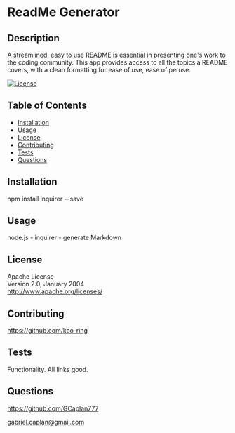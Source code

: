 # ReadMe Generator

## Description

A streamlined, easy to use README is essential in presenting one's work to the coding community. This app provides access to all the topics a README covers, with a clean formatting for ease of use, ease of peruse.

[![License](https://img.shields.io/badge/License-Apache%202.0-blue.svg)](https://opensource.org/licenses/Apache-2.0)

## Table of Contents

- [Installation](#Installation)
- [Usage](#Usage)
- [License](#License)
- [Contributing](#Contributing)
- [Tests](#Tests)
- [Questions](#Questions)

## Installation

npm install inquirer --save

## Usage

node.js - inquirer - generate Markdown

## License

Apache License <br>Version 2.0, January 2004<br>http://www.apache.org/licenses/

## Contributing

https://github.com/kao-ring

## Tests

Functionality. All links good.

## Questions

https://github.com/GCaplan777

gabriel.caplan@gmail.com

